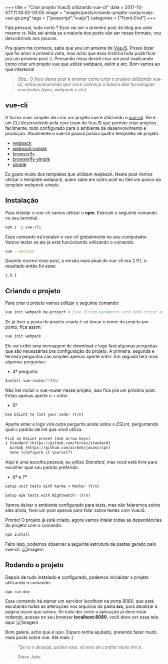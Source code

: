 +++
title = "Criar projeto VueJS utilizando vue-cli"
date = 2017-10-07T11:30:02-03:00
image = "images/posts/criando-projeto-vuejs/vuejs-vue-gs.png"
tags = ["javascript","vuejs"]
categories = ["Front-End"]
+++

Fala pessoal, tudo certo ? Esse vai ser o primeiro post do blog pra valer mesmo rs. Não sei ainda se a maioria dos posts vão ser nesse formato, vou descobrindo aos poucos. 

Pra quem me conhece, sabe que sou um amante de [VueJS](https://vuejs.org/). Posso dizer que foi amor à primeira vista, mas acho que essa história toda pode ficar pra um próximo post :). Pensando nisso decidi criar um post explicando como criar um projeto vue que utilize webpack, eslint e etc. Bom vamos ao que interessa!

> *Obs.: O foco deste post é ensinar como criar o projeto utilizando vue-cli, estou presumindo que você conheça o básico das tecnologias envolvidas (npm, webpack e etc).*

## vue-cli

A forma mais simples de criar um projeto vue é utilizando o [*vue-cli*](https://github.com/vuejs/vue-cli). Ele é um CLI desenvolvido pela core team do VueJS que permite criar projetos facilmente, todo configurado para o ambiente de desenvolvimento e produção. Atualmente o vue-cli possui possui quatro templates de projeto:

- [webpack](https://github.com/vuejs-templates/webpack)
- [webpack-simple](https://github.com/vuejs-templates/webpack-simple)
- [browserify](https://github.com/vuejs-templates/browserify)
- [browserify-simple](https://github.com/vuejs-templates/browserify-simple)
- [simple](https://github.com/vuejs-templates/simple)

Eu gosto muito dos templates que utilizam wepback. Neste post iremos utilizar o template *webpack*, quem sabe em outro post eu fale um pouco do template *webpack-simple*.

## Instalação

Para instalar o *vue-cli* vamos utilizar o **npm**. Execute o seguinte comando no seu terminal:
```sh
npm i -g vue-cli
```
Esse comando irá instalalr o vue-cli globalmente no seu computador. Vamos testar se ele já está funcionando utilizando o comando:
```sh
vue --version
```
Quando escrevi esse post, a versão mais atual do vue-cli era 2.9.1, o resultado então foi esse:
```sh
2.9.1
```

## Criando o projeto

Para criar o projeto vamos utilizar o seguinte comando:
```sh
vue init webpack my-project # Esse último parâmetro você pode trocar pelo nome que achar melhor
```

Se já tiver a pasta do projeto criada é só trocar o nome do projeto por ponto, fica assim:
```sh
vue init webpack .
```

Ele vai exibir uma mensagem de download e logo fará algumas perguntas que são necessárias pra configuração do projeto.
A primeira, segunda e terceira perguntas são simples apenas aperte *enter*.
Em seguida terá mais algumas perguntas:

- 4ª pergunta:


```sh
Install vue-router?(Y/n) 
```
Não irei incluir o vue-router nesse projeto, isso fica pra um próximo post. Então apenas aperte *n + enter*.

- 5ª

```sh
Use ESLint to lint your code? (Y/n)
```
Aperte enter e logo virá outra pergunta ainda sobre o *ESLint*, perguntando qual o padrão de lint que você utiliza:
```sh
Pick an ESLint preset (Use arrow keys)
❯ Standard (https://github.com/feross/standard) 
  Airbnb (https://github.com/airbnb/javascript) 
  none (configure it yourself) 
```
Aqui é uma escolha pessoal, eu utilizo *Standard*, mas você está livre para escolher qual seu padrão preferido.

- 6ª e 7ª

```sh
Setup unit tests with Karma + Mocha? (Y/n) 
```
```sh
Setup e2e tests with Nightwatch? (Y/n) 
```

Vamos deixar o ambiente configurado para tests, mas não falaremos sobre eles ainda, farei um post apenas para falar sobre testes com VueJS.

Pronto! O projeto já está criado, agora vamos intalar todas as dependências do projeto com o comando:
```sh
npm install
```

Feito isso, podemos observar a seguinte estrutura de pastas gerado pelo vue-cli:
![Imagem](/images/posts/criando-projeto-vuejs/estrutura-pastas.png)

## Rodando o projeto

Depois de tudo instalado e configurado, podemos inicializar o projeto utilizando o comando:
```sh
npm run dev
```
Esse comando irá startar um servidor *localhost* na porta *8080*, que está escutando todas as alterações nos arquivos da pasta **src**, para atualizar a página assim que salvos.
Se tudo der certo a aplicação já deve estar rodando, acesse no seu browser **localhost:8080**, você deve ver essa tela aqui:
![Imagem](/images/posts/criando-projeto-vuejs/vuejs-tela-inicial.png)

Bom galera, acho que é isso. Espero tenha ajudado, pretendo fazer muito mais posts sobre vue.
Até mais :)

> *<span class="phrase-quote"><span>"</span></span>Se tu o desejas, podes voar, só tens de confiar muito em ti.*

> Steve Jobs
